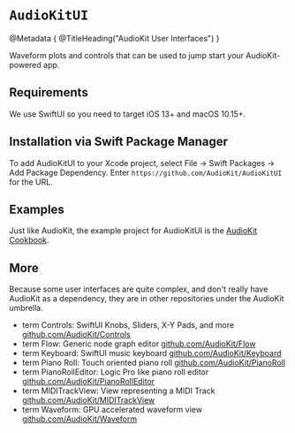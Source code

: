 # ``AudioKitUI``

@Metadata {
    @TitleHeading("AudioKit User Interfaces")
}

Waveform plots and controls that can be used to jump start your AudioKit-powered app.

## Requirements

We use SwiftUI so you need to target iOS 13+ and macOS 10.15+.

## Installation via Swift Package Manager

To add AudioKitUI to your Xcode project, select File -> Swift Packages -> Add Package Dependency. Enter `https://github.com/AudioKit/AudioKitUI` for the URL.

## Examples

Just like AudioKit, the example project for AudioKitUI is the [AudioKit Cookbook](https://github.com/AudioKit/Cookbook/).

## More

Because some user interfaces are quite complex, and don't really have AudioKit as a dependency, they are in other repositories under the AudioKit umbrella. 

- term Controls: SwiftUI Knobs, Sliders, X-Y Pads, and more [github.com/AudioKit/Controls](https://github.com/AudioKit/Controls)
- term Flow: Generic node graph editor [github.com/AudioKit/Flow](https://github.com/AudioKit/Flow) 
- term Keyboard: SwiftUI music keyboard [github.com/AudioKit/Keyboard](https://github.com/AudioKit/Keyboard)
- term Piano Roll: Touch oriented piano roll [github.com/AudioKit/PianoRoll](https://github.com/AudioKit/PianoRoll)
- term PianoRollEditor: Logic Pro like piano roll editor [github.com/AudioKit/PianoRollEditor](https://github.com/AudioKit/PianoRollEditor)
- term MIDITrackView: View representing a MIDI Track [github.com/AudioKit/MIDITrackView](https://github.com/AudioKit/MIDITrackView)
- term Waveform: GPU accelerated waveform view [github.com/AudioKit/Waveform](https://github.com/AudioKit/Waveform)
